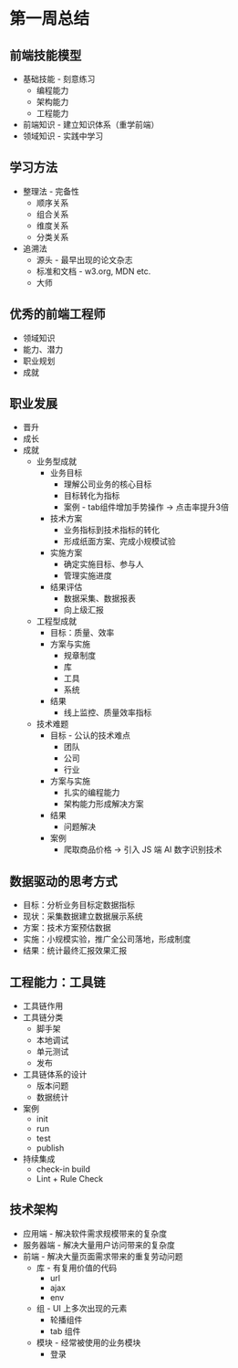 # 第一周总结

## 前端技能模型
- 基础技能 - 刻意练习
  - 编程能力
  - 架构能力
  - 工程能力
- 前端知识 - 建立知识体系（重学前端）
- 领域知识 - 实践中学习

## 学习方法
- 整理法 - 完备性
  - 顺序关系
  - 组合关系
  - 维度关系
  - 分类关系
- 追溯法
  - 源头 - 最早出现的论文杂志
  - 标准和文档 - w3.org, MDN etc.
  - 大师

## 优秀的前端工程师
- 领域知识
- 能力、潜力
- 职业规划
- 成就

## 职业发展
- 晋升
- 成长
- 成就
  - 业务型成就
    - 业务目标
      - 理解公司业务的核心目标
      - 目标转化为指标
      - 案例 - tab组件增加手势操作 -> 点击率提升3倍
    - 技术方案
      - 业务指标到技术指标的转化
      - 形成纸面方案、完成小规模试验
    - 实施方案
      - 确定实施目标、参与人
      - 管理实施进度
    - 结果评估
      - 数据采集、数据报表
      - 向上级汇报
  - 工程型成就
    - 目标：质量、效率
    - 方案与实施
      - 规章制度
      - 库
      - 工具
      - 系统
    - 结果
      - 线上监控、质量效率指标
  - 技术难题
    - 目标 - 公认的技术难点
      - 团队
      - 公司
      - 行业
    - 方案与实施
      - 扎实的编程能力
      - 架构能力形成解决方案
    - 结果
      - 问题解决
    - 案例
      - 爬取商品价格 -> 引入 JS 端 AI 数字识别技术

## 数据驱动的思考方式
- 目标：分析业务目标定数据指标
- 现状：采集数据建立数据展示系统
- 方案：技术方案预估数据
- 实施：小规模实验，推广全公司落地，形成制度
- 结果：统计最终汇报效果汇报

## 工程能力：工具链
- 工具链作用
- 工具链分类
  - 脚手架
  - 本地调试
  - 单元测试
  - 发布
- 工具链体系的设计
  - 版本问题
  - 数据统计
- 案例
  - init
  - run
  - test
  - publish
- 持续集成
  - check-in build
  - Lint + Rule Check

## 技术架构
- 应用端 - 解决软件需求规模带来的复杂度
- 服务器端 - 解决大量用户访问带来的复杂度
- 前端 - 解决大量页面需求带来的重复劳动问题
  - 库 - 有复用价值的代码
    - url
    - ajax
    - env
  - 组 - UI 上多次出现的元素
    - 轮播组件
    - tab 组件
  - 模块 - 经常被使用的业务模块
    - 登录